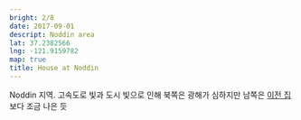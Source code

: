 ```yaml
---
bright: 2/8
date: 2017-09-01
descript: Noddin area
lat: 37.2382566
lng: -121.9159782
map: true
title: House at Noddin
---
```


Noddin 지역. 고속도로 빛과 도시 빛으로 인해 북쪽은 광해가 심하지만 남쪽은 [이전 집](bronson.md)보다 조금 나은 듯